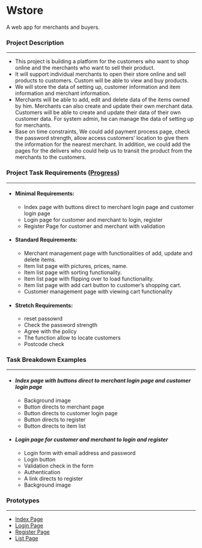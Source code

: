 # Wstore
A web app for merchants and buyers.

### Project Description
---
- This project is building a platform for the customers who want to shop online and the merchants who want to sell their product.
- It will support individual merchants to open their store online and sell products to customers. Custom will be able to view and buy products.
- We will store the data of setting up, customer information and item information and merchant information.
- Merchants will be able to add, edit and delete data of the items owned by him. Merchants can also create and update their own merchant data. Customers will be able to create and update their data of their own customer data. For system admin, he can manage the data of setting up for merchants. 
- Base on time constraints, We could add payment process page, check the password strength, allow access customers’ location to give them the information for the nearest merchant. In addition, we could add the pages for the delivers who could help us to transit the product from the merchants to the customers.

### Project Task Requirements ([Progress](https://trello.com/b/NNh0Bcui/wstore-development))
---
- #### Minimal Requirements:
    - Index page with buttons direct to merchant login page and customer login page
    - Login page for customer and merchant to login, register
    - Register Page for customer and merchant with validation
- #### Standard Requirements:
    - Merchant management page with functionalities of add, update and delete items.
    - Item list page with pictures, prices, name.
    - Item list page with sorting functionality.
    - Item list page with flipping over to load functionality.
    - Item list page with add cart button to customer’s shopping cart.
    - Customer management page with viewing cart functionality
- #### Stretch Requirements:
    - reset passowrd
    - Check the password strength
    - Agree with the policy
    - The function allow to locate customers
    - Postcode check

### Task Breakdown Examples
---
- #### _Index page with buttons direct to merchant login page and customer login page_
    - Background image 
    - Button directs to merchant page
    - Button directs to customer login page
    - Button directs to register
    - Button directs to item list
- #### _Login page for customer and merchant to login and register_ 
    - Login form with email address and password
    - Login button
    - Validation check in the form
    - Authentication
    - A link directs to register
    - Background image

### Prototypes
---
- [Index Page](./prototypes/index.pdf)
- [Login Page](./prototypes/login.pdf)
- [Register Page](./prototypes/register.pdf)
- [List Page](./prototypes/list.pdf)

